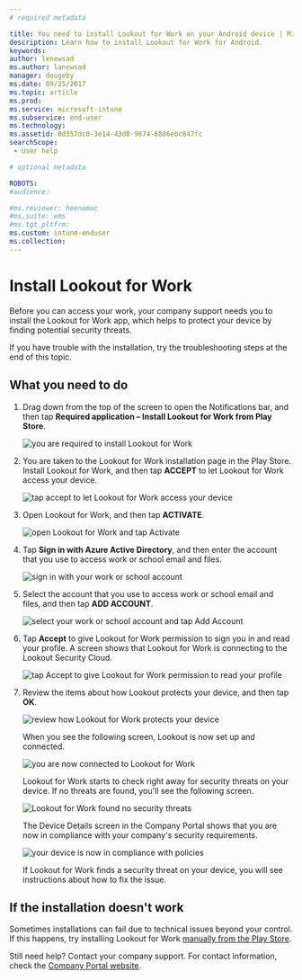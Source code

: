 ```yaml
---
# required metadata

title: You need to install Lookout for Work on your Android device | Microsoft Docs
description: Learn how to install Lookout for Work for Android.
keywords:
author: lenewsad
ms.author: lanewsad
manager: dougeby
ms.date: 09/25/2017
ms.topic: article
ms.prod:
ms.service: microsoft-intune
ms.subservice: end-user
ms.technology:
ms.assetid: 0d357dc0-3e14-43d0-9874-6886ebc847fc
searchScope:
 - User help

# optional metadata

ROBOTS:  
#audience:

#ms.reviewer: heenamac
#ms.suite: ems
#ms.tgt_pltfrm:
ms.custom: intune-enduser
ms.collection: 
---
```


# Install Lookout for Work

Before you can access your work, your company support needs you to install the Lookout for Work app, which helps to protect your device by finding potential security threats.

If you have trouble with the installation, try the troubleshooting steps at the end of this topic.

## What you need to do

1. Drag down from the top of the screen to open the Notifications bar, and then tap **Required application – Install Lookout for Work from Play Store**.

   ![you are required to install Lookout for Work](./media/lookout-required-app-install-android.png)

2. You are taken to the Lookout for Work installation page in the Play Store. Install Lookout for Work, and then tap **ACCEPT** to let Lookout for Work access your device.

   ![tap accept to let Lookout for Work access your device](./media/lookout-accept-store-permissions-android.png)

3. Open Lookout for Work, and then tap **ACTIVATE**.

   ![open Lookout for Work and tap Activate](./media/lookout-activate-button-android.png)

4. Tap **Sign in with Azure Active Directory**, and then enter the account that you use to access work or school email and files.

   ![sign in with your work or school account](./media/lookout-sign-in-azure-android.png)

5. Select the account that you use to access work or school email and files, and then tap **ADD ACCOUNT**.

   ![select your work or school account and tap Add Account](./media/lookout-pick-account-android.png)

6. Tap **Accept** to give Lookout for Work permission to sign you in and read your profile. A screen shows that Lookout for Work is connecting to the Lookout Security Cloud.

   ![tap Accept to give Lookout for Work permission to read your profile](./media/lookout-needs-permission-to-view-profile-android.png)

7. Review the items about how Lookout protects your device, and then tap **OK**.

   ![review how Lookout for Work protects your device](./media/lookout-how-it-protects-your-device-android.png)

   When you see the following screen, Lookout is now set up and connected.

   ![you are now connected to Lookout for Work](./media/lookout-you-are-now-connected-android.png)

   Lookout for Work starts to check right away for security threats on your device. If no threats are found, you'll see the following screen.

   ![Lookout for Work found no security threats](./media/lookout-scan-no-threats-found-android.png)

   The Device Details screen in the Company Portal shows that you are now in compliance with your company's security requirements.

    ![your device is now in compliance with policies](./media/mtd-device-now-compliant-android.png)

   If Lookout for Work finds a security threat on your device, you will see instructions about how to fix the issue.

## If the installation doesn't work

Sometimes installations can fail due to technical issues beyond your control. If this happens, try installing Lookout for Work [manually from the Play Store](https://play.google.com/store/apps/details?id=com.lookout.enterprise).


Still need help? Contact your company support. For contact information, check the [Company Portal website](https://go.microsoft.com/fwlink/?linkid=2010980).

